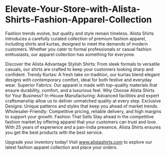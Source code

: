 # Elevate-Your-Store-with-Alista-Shirts-Fashion-Apparel-Collection
Fashion trends evolve, but quality and style remain timeless. Alista Shirts introduces a carefully curated collection of premium fashion apparel, including shirts and kurtas, designed to meet the demands of modern customers. Whether you cater to formal professionals or casual fashion enthusiasts, our apparel collection has something for everyone.

Discover the Alista Advantage
Stylish Shirts: From sleek formals to versatile casuals, our shirts are crafted to keep your customers looking sharp and confident.
Trendy Kurtas: A fresh take on tradition, our kurtas blend elegant designs with contemporary comfort, ideal for both festive and everyday wear.
Superior Fabrics: Our apparel is made with top-quality materials that ensure durability, comfort, and a luxurious feel.
Why Choose Alista Shirts for Your Business?
In-House Manufacturing: Advanced facilities and expert craftsmanship allow us to deliver unmatched quality at every step.
Exclusive Designs: Unique patterns and styles that keep you ahead of market trends.
Wholesaler-Friendly: Competitive pricing, reliable delivery, and high margins to support your growth.
Fashion That Sells
Stay ahead in the competitive fashion market by offering apparel that your customers can trust and love. With 25 years of experience and a pan-India presence, Alista Shirts ensures you get the best products with the best service.

Upgrade your inventory today! Visit www.alistashirts.com to explore our latest fashion apparel collection and place your orders.
